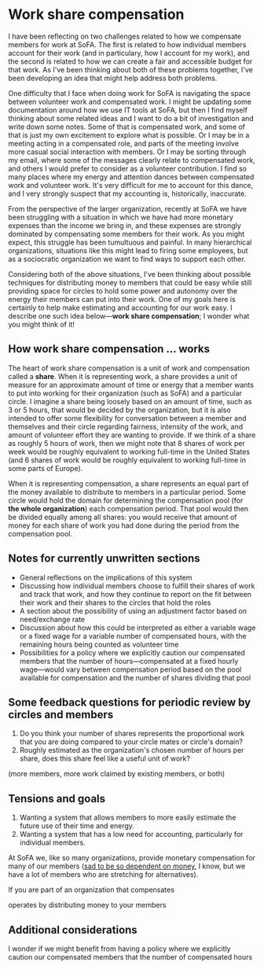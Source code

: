 # Work share compensation

I have been reflecting on two challenges related to how we compensate members for work at SoFA.  The first is related to how individual members account for their work (and in particulary, how I account for my work), and the second is related to how we can create a fair and accessible budget for that work.  As I've been thinking about both of these problems together, I've been developing an idea that might help address both problems.

One difficulty that I face when doing work for SoFA is navigating the space between volunteer work and compensated work.  I might be updating some documentation around how we use IT tools at SoFA, but then I find myself thinking about some related ideas and I want to do a bit of investigation and write down some notes.  Some of that is compensated work, and some of that is just my own excitement to explore what is possible.  Or I may be in a meeting acting in a compensated role, and parts of the meeting involve more casual social interaction with members.  Or I may be sorting through my email, where some of the messages clearly relate to compensated work, and others I would prefer to consider as a volunteer contribution.  I find so many places where my energy and attention dances between compensated work and volunteer work.  It's very difficult for me to account for this dance, and I very strongly suspect that my accounting is, historically, inaccurate.

From the perspective of the larger organization, recently at SoFA we have been struggling with a situation in which we have had more monetary expenses than the income we bring in, and these expenses are strongly dominated by compensating some members for their work.  As you might expect, this struggle has been tumultuous and painful.  In many hierarchical organizations, situations like this might lead to firing some employees, but as a sociocratic organization we want to find ways to support each other.

Considering both of the above situations, I've been thinking about possible techniques for distributing money to members that could be easy while still providing space for circles to hold some power and autonomy over the energy their members can put into their work.  One of my goals here is certainly to help make estimating and accounting for our work easy.  I describe one such idea below—**work share compensation**; I wonder what you might think of it!

## How work share compensation … works

The heart of work share compensation is a unit of work and compensation called a **share**.  When it is representing work, a share provides a unit of measure for an approximate amount of time or energy that a member wants to put into working for their organization (such as SoFA) and a particular circle.  I imagine a share being loosely based on an amount of time, such as 3 or 5 hours, that would be decided by the organization, but it is also intended to offer some flexibility for conversation between a member and themselves and their circle regarding fairness, intensity of the work, and amount of volunteer effort they are wanting to provide.  If we think of a share as roughly 5 hours of work, then we might note that 8 shares of work per week would be roughly equivalent to working full-time in the United States (and 6 shares of work would be roughly equivalent to working full-time in some parts of Europe).

When it is representing compensation, a share represents an equal part of the money available to distribute to members in a particular period.  Some circle would hold the domain for determining the compensation pool (for **the whole organization**) each compensation period.  That pool would then be divided equally among all shares: you would receive that amount of money for each share of work you had done during the period from the compensation pool.

## Notes for currently unwritten sections

- General reflections on the implications of this system
- Discussing how individual members choose to fulfill their shares of work and track that work, and how they continue to report on the fit between their work and their shares to the circles that hold the roles
- A section about the possibility of using an adjustment factor based on need/exchange rate
- Discussion about how this could be interpreted as either a variable wage or a fixed wage for a variable number of compensated hours, with the remaining hours being counted as volunteer time
- Possibilities for a policy where we explicitly caution our compensated members that the number of hours—compensated at a fixed hourly wage—would vary between compensation period based on the pool available for compensation and the number of shares dividing that pool

## Some feedback questions for periodic review by circles and members

1. Do you think your number of shares represents the proportional work that you are doing compared to your circle mates or circle's domain?
2. Roughly estimated as the organization's chosen number of hours per share, does this share feel like a useful unit of work?

(more members, more work claimed by existing members, or both)

## Tensions and goals

1. Wanting a system that allows members to more easily estimate the future use of their time and energy.
2. Wanting a system that has a low need for accounting, particularly for individual members.

At SoFA we, like so many organizations, provide monetary compensation for many of our members ([sad to be so dependent on money](https://docs.google.com/document/d/1n2X4_-1_rbjqHcXq1icqfRWXhuoQGxbex1hg8u5kLGk/edit#heading=h.1mtd14cpfszb), I know, but we have a lot of members who are stretching for alternatives).

If you are part of an organization that compensates 

operates by distributing money to your members


## Additional considerations

I wonder if we might benefit from having a policy where we explicitly caution our compensated members that the number of compensated hours 
